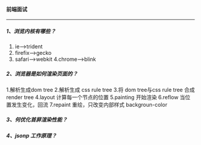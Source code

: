 #### 前端面试
***
##### 1、浏览内核有哪些？
1. ie-->trident
2. firefix-->gecko
3. safari-->webkit
4.chrome-->blink
##### 2、浏览器是如何渲染页面的？
1.解析生成dom tree
2.解析生成 css rule tree
3.将 dom tree与css rule tree 合成 render tree
4.layout 计算每一个节点的位置
5.painting 开始渲染
6.reflow 当位置发生变化，回流
7.repaint 重绘，只改变内部样式 backgroun-color

##### 3、何优化首屏渲染性能？

##### 4、jsonp 工作原理？
